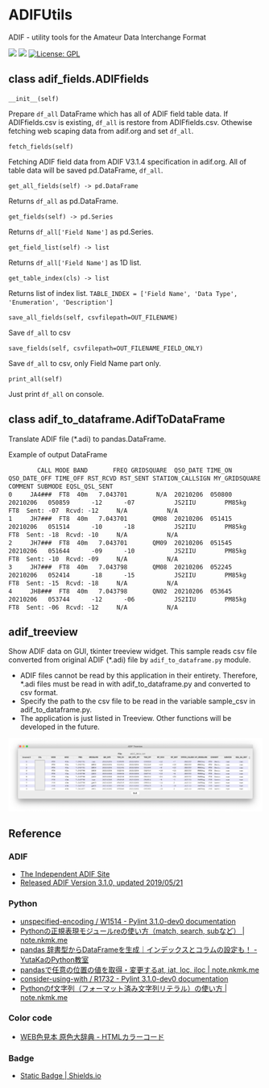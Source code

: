# ADIFUtils
ADIF - utility tools for the Amateur Data Interchange Format

<!--
[![linting: pylint](https://img.shields.io/badge/linting-pylint-yellowgreen)](https://github.com/pylint-dev/pylint)
[![Pylint](https://github.com/JS2IIU-MH/ADIFUtils/actions/workflows/pylint.yml/badge.svg)](https://github.com/JS2IIU-MH/ADIFUtils/actions/workflows/pylint.yml)
-->
![](https://byob.yarr.is/JS2IIU-MH/ADIFUtils/passing_lints)
![](https://byob.yarr.is/JS2IIU-MH/ADIFUtils/time)
[![License: GPL](https://img.shields.io/badge/License-GPL_3.0-blue)](LICENSE)

## class adif_fields.ADIFfields

```
__init__(self)
```
Prepare `df_all` DataFrame which has all of ADIF field table data.
If ADIFfields.csv is existing, `df_all` is restore from ADIFfields.csv. Othewise fetching web scaping data from adif.org and set `df_all`.


```
fetch_fields(self)
```
Fetching ADIF field data from ADIF V3.1.4 specification in adif.org.
All of table data will be saved pd.DataFrame, `df_all`.


```
get_all_fields(self) -> pd.DataFrame
```
Returns `df_all` as pd.DataFrame.

```
get_fields(self) -> pd.Series
```
Returns `df_all['Field Name']` as pd.Series.


```
get_field_list(self) -> list
```
Returns `df_all['Field Name']` as 1D list.



```
get_table_index(cls) -> list
```
Returns list of index list.
`TABLE_INDEX = ['Field Name', 'Data Type', 'Enumeration', 'Description']`

```
save_all_fields(self, csvfilepath=OUT_FILENAME)
```
Save `df_all` to csv

```
save_fields(self, csvfilepath=OUT_FILENAME_FIELD_ONLY)
```
Save `df_all` to csv, only Field Name part only.

```
print_all(self)
```
Just print `df_all` on console.

## class adif_to_dataframe.AdifToDataFrame

Translate ADIF file (*.adi) to pandas.DataFrame.

Example of output DataFrame
```raw
        CALL MODE BAND       FREQ GRIDSQUARE  QSO_DATE TIME_ON QSO_DATE_OFF TIME_OFF RST_RCVD RST_SENT STATION_CALLSIGN MY_GRIDSQUARE                    COMMENT SUBMODE EQSL_QSL_SENT
0     JA4###  FT8  40m   7.043701        N/A  20210206  050800     20210206   050859      -12      -07           JS2IIU        PM85kg  FT8  Sent: -07  Rcvd: -12     N/A           N/A
1     JH7###  FT8  40m   7.043701       QM08  20210206  051415     20210206   051514      -10      -18           JS2IIU        PM85kg  FT8  Sent: -18  Rcvd: -10     N/A           N/A
2     JH7###  FT8  40m   7.043701       QM09  20210206  051545     20210206   051644      -09      -10           JS2IIU        PM85kg  FT8  Sent: -10  Rcvd: -09     N/A           N/A
3     JH7###  FT8  40m   7.043798       QM08  20210206  052245     20210206   052414      -18      -15           JS2IIU        PM85kg  FT8  Sent: -15  Rcvd: -18     N/A           N/A
4     JH8###  FT8  40m   7.043798       QN02  20210206  053645     20210206   053744      -12      -06           JS2IIU        PM85kg  FT8  Sent: -06  Rcvd: -12     N/A           N/A
```

## adif_treeview

Show ADIF data on GUI, tkinter treeview widget. This sample reads csv file converted from original ADIF (*.adi) file by `adif_to_dataframe.py` module.

- ADIF files cannot be read by this application in their entirety. Therefore, *.adi files must be read in with adif_to_dataframe.py and converted to csv format.
- Specify the path to the csv file to be read in the variable sample_csv in adif_to_dataframe.py.
- The application is just listed in Treeview. Other functions will be developed in the future.

<div style="text-align:center">
<img src="doc/adif_treeview.png" width=650>
</div>

## Reference
### ADIF
- [The Independent ADIF Site](http://adif.org/)
- [Released ADIF Version 3.1.0, updated 2019/05/21](https://www.adif.org/310/ADIF_310.htm)

### Python
- [unspecified-encoding / W1514 - Pylint 3.1.0-dev0 documentation](https://pylint.readthedocs.io/en/latest/user_guide/messages/warning/unspecified-encoding.html)
- [Pythonの正規表現モジュールreの使い方（match, search, subなど） | note.nkmk.me](https://note.nkmk.me/python-re-match-search-findall-etc/)
- [pandas 辞書型からDataFrameを生成｜インデックスとコラムの設定も！ - YutaKaのPython教室](https://www.yutaka-note.com/entry/pandas_dict)
- [pandasで任意の位置の値を取得・変更するat, iat, loc, iloc | note.nkmk.me](https://note.nkmk.me/python-pandas-at-iat-loc-iloc/)
- [consider-using-with / R1732 - Pylint 3.1.0-dev0 documentation](https://pylint.pycqa.org/en/latest/user_guide/messages/refactor/consider-using-with.html)
- [Pythonのf文字列（フォーマット済み文字列リテラル）の使い方 | note.nkmk.me](https://note.nkmk.me/python-f-strings/)

### Color code
- [WEB色見本 原色大辞典 - HTMLカラーコード](https://www.colordic.org/)

### Badge
- [Static Badge | Shields.io](https://shields.io/badges)
